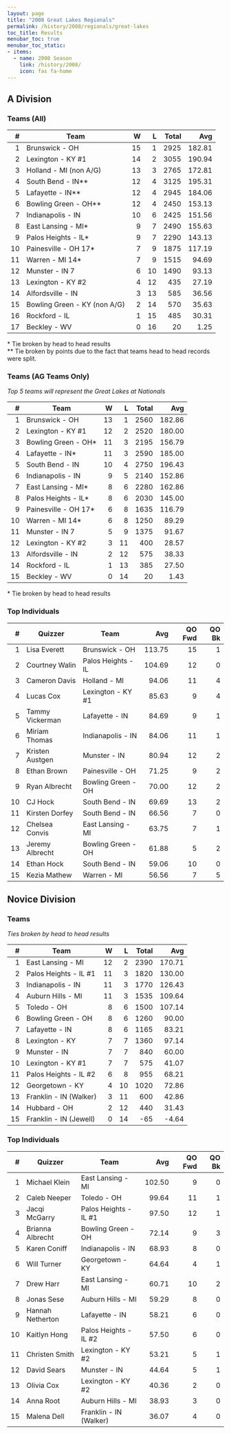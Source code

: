 ```yaml
---
layout: page
title: "2008 Great Lakes Regionals"
permalink: /history/2008/regionals/great-lakes
toc_title: Results
menubar_toc: true
menubar_toc_static:
- items:
  - name: 2008 Season
    link: /history/2008/
    icon: fas fa-home
---
```


## A Division

### Teams (All)

|    # | Team                         |    W |    L | Total |    Avg |
| ---: | ---------------------------- | ---: | ---: | ----: | -----: |
|    1 | Brunswick - OH               |   15 |    1 |  2925 | 182.81 |
|    2 | Lexington - KY #1            |   14 |    2 |  3055 | 190.94 |
|    3 | Holland - MI (non A/G)       |   13 |    3 |  2765 | 172.81 |
|    4 | South Bend - IN**            |   12 |    4 |  3125 | 195.31 |
|    5 | Lafayette - IN**             |   12 |    4 |  2945 | 184.06 |
|    6 | Bowling Green - OH**         |   12 |    4 |  2450 | 153.13 |
|    7 | Indianapolis - IN            |   10 |    6 |  2425 | 151.56 |
|    8 | East Lansing - MI*           |    9 |    7 |  2490 | 155.63 |
|    9 | Palos Heights - IL*          |    9 |    7 |  2290 | 143.13 |
|   10 | Painesville - OH 17*         |    7 |    9 |  1875 | 117.19 |
|   11 | Warren - MI 14*              |    7 |    9 |  1515 |  94.69 |
|   12 | Munster - IN 7               |    6 |   10 |  1490 |  93.13 |
|   13 | Lexington - KY #2            |    4 |   12 |   435 |  27.19 |
|   14 | Alfordsville - IN            |    3 |   13 |   585 |  36.56 |
|   15 | Bowling Green - KY (non A/G) |    2 |   14 |   570 |  35.63 |
|   16 | Rockford - IL                |    1 |   15 |   485 |  30.31 |
|   17 | Beckley - WV                 |    0 |   16 |    20 |   1.25 |

\* Tie broken by head to head results\
\*\* Tie broken by points due to the fact that teams head to head records were split.

### Teams (AG Teams Only)

*Top 5 teams will represent the Great Lakes at Nationals*

|    # | Team                 |    W |    L | Total |    Avg |
| ---: | -------------------- | ---: | ---: | ----: | -----: |
|    1 | Brunswick - OH       |   13 |    1 |  2560 | 182.86 |
|    2 | Lexington - KY #1    |   12 |    2 |  2520 | 180.00 |
|    3 | Bowling Green - OH*  |   11 |    3 |  2195 | 156.79 |
|    4 | Lafayette - IN*      |   11 |    3 |  2590 | 185.00 |
|    5 | South Bend - IN      |   10 |    4 |  2750 | 196.43 |
|    6 | Indianapolis - IN    |    9 |    5 |  2140 | 152.86 |
|    7 | East Lansing - MI*   |    8 |    6 |  2280 | 162.86 |
|    8 | Palos Heights - IL*  |    8 |    6 |  2030 | 145.00 |
|    9 | Painesville - OH 17* |    6 |    8 |  1635 | 116.79 |
|   10 | Warren - MI 14*      |    6 |    8 |  1250 |  89.29 |
|   11 | Munster - IN 7       |    5 |    9 |  1375 |  91.67 |
|   12 | Lexington - KY #2    |    3 |   11 |   400 |  28.57 |
|   13 | Alfordsville - IN    |    2 |   12 |   575 |  38.33 |
|   14 | Rockford - IL        |    1 |   13 |   385 |  27.50 |
|   15 | Beckley - WV         |    0 |   14 |    20 |   1.43 |

\* Tie broken by head to head results

### Top Individuals

|    # | Quizzer         | Team               |    Avg | QO Fwd | QO Bk |
| ---: | --------------- | ------------------ | -----: | -----: | ----: |
|    1 | Lisa Everett    | Brunswick - OH     | 113.75 |     15 |     1 |
|    2 | Courtney Walin  | Palos Heights - IL | 104.69 |     12 |     0 |
|    3 | Cameron Davis   | Holland - MI       |  94.06 |     11 |     4 |
|    4 | Lucas Cox       | Lexington - KY #1  |  85.63 |      9 |     4 |
|    5 | Tammy Vickerman | Lafayette - IN     |  84.69 |      9 |     1 |
|    6 | Miriam Thomas   | Indianapolis - IN  |  84.06 |     11 |     1 |
|    7 | Kristen Austgen | Munster - IN       |  80.94 |     12 |     2 |
|    8 | Ethan Brown     | Painesville - OH   |  71.25 |      9 |     2 |
|    9 | Ryan Albrecht   | Bowling Green - OH |  70.00 |     12 |     2 |
|   10 | CJ Hock         | South Bend - IN    |  69.69 |     13 |     2 |
|   11 | Kirsten Dorfey  | South Bend - IN    |  66.56 |      7 |     0 |
|   12 | Chelsea Convis  | East Lansing - MI  |  63.75 |      7 |     1 |
|   13 | Jeremy Albrecht | Bowling Green - OH |  61.88 |      5 |     2 |
|   14 | Ethan Hock      | South Bend - IN    |  59.06 |     10 |     0 |
|   15 | Kezia Mathew    | Warren - MI        |  56.56 |      7 |     5 |

## Novice Division

### Teams

*Ties broken by head to head results*

|    # | Team                   |    W |    L | Total |    Avg |
| ---: | ---------------------- | ---: | ---: | ----: | -----: |
|    1 | East Lansing - MI      |   12 |    2 |  2390 | 170.71 |
|    2 | Palos Heights - IL #1  |   11 |    3 |  1820 | 130.00 |
|    3 | Indianapolis - IN      |   11 |    3 |  1770 | 126.43 |
|    4 | Auburn Hills - MI      |   11 |    3 |  1535 | 109.64 |
|    5 | Toledo - OH            |    8 |    6 |  1500 | 107.14 |
|    6 | Bowling Green - OH     |    8 |    6 |  1260 |  90.00 |
|    7 | Lafayette - IN         |    8 |    6 |  1165 |  83.21 |
|    8 | Lexington - KY         |    7 |    7 |  1360 |  97.14 |
|    9 | Munster - IN           |    7 |    7 |   840 |  60.00 |
|   10 | Lexington - KY #1      |    7 |    7 |   575 |  41.07 |
|   11 | Palos Heights - IL #2  |    6 |    8 |   955 |  68.21 |
|   12 | Georgetown - KY        |    4 |   10 |  1020 |  72.86 |
|   13 | Franklin - IN (Walker) |    3 |   11 |   600 |  42.86 |
|   14 | Hubbard - OH           |    2 |   12 |   440 |  31.43 |
|   15 | Franklin - IN (Jewell) |    0 |   14 |   -65 |  -4.64 |

### Top Individuals

|    # | Quizzer          | Team                   |    Avg | QO Fwd | QO Bk |
| ---: | ---------------- | ---------------------- | -----: | -----: | ----: |
|    1 | Michael Klein    | East Lansing - MI      | 102.50 |      9 |     0 |
|    2 | Caleb Neeper     | Toledo - OH            |  99.64 |     11 |     1 |
|    3 | Jacqi McGarry    | Palos Heights - IL #1  |  97.50 |     12 |     1 |
|    4 | Brianna Albrecht | Bowling Green - OH     |  72.14 |      9 |     3 |
|    5 | Karen Coniff     | Indianapolis - IN      |  68.93 |      8 |     0 |
|    6 | Will Turner      | Georgetown - KY        |  64.64 |      4 |     1 |
|    7 | Drew Harr        | East Lansing - MI      |  60.71 |     10 |     2 |
|    8 | Jonas Sese       | Auburn Hills - MI      |  59.29 |      8 |     0 |
|    9 | Hannah Netherton | Lafayette - IN         |  58.21 |      6 |     0 |
|   10 | Kaitlyn Hong     | Palos Heights - IL #2  |  57.50 |      6 |     0 |
|   11 | Christen Smith   | Lexington - KY #2      |  53.21 |      5 |     1 |
|   12 | David Sears      | Munster - IN           |  44.64 |      5 |     1 |
|   13 | Olivia Cox       | Lexington - KY #2      |  40.36 |      2 |     0 |
|   14 | Anna Root        | Auburn Hills - MI      |  38.93 |      3 |     0 |
|   15 | Malena Dell      | Franklin - IN (Walker) |  36.07 |      4 |     0 |

